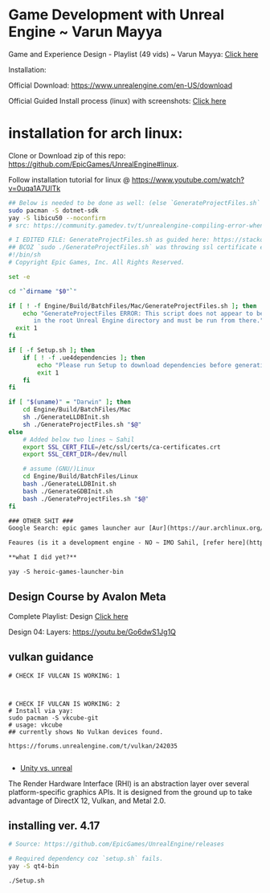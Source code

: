 # Game Development with Unreal Engine ~ Varun Mayya

Game and Experience Design - Playlist (49 vids) ~ Varun Mayya: [Click here](https://www.youtube.com/playlist?list=PL5DRb6AX7P4i0B-TErAp7Ur7LOoT9zzaM)

Installation:

Official Download: https://www.unrealengine.com/en-US/download

Official Guided Install process (linux) with screenshots: [Click here](https://docs.unrealengine.com/4.27/en-US/SharingAndReleasing/Linux/BeginnerLinuxDeveloper/SettingUpAnUnrealWorkflow/)



# installation for arch linux: 

Clone or Download zip of this repo: https://github.com/EpicGames/UnrealEngine#linux.

Follow installation tutorial for linux @ https://www.youtube.com/watch?v=0uqa1A7UlTk

```bash
## Below is needed to be done as well: (else `GenerateProjectFiles.sh` will fail)
sudo pacman -S dotnet-sdk
yay -S libicu50 --noconfirm
# src: https://community.gamedev.tv/t/unrealengine-compiling-error-when-generateprojectfiles-sh/199274
```

```bash
# I EDITED FILE: GenerateProjectFiles.sh as guided here: https://stackoverflow.com/a/72576052/10012446
## BCOZ `sudo ./GenerateProjectFiles.sh` was throwing ssl certificate errors. ~ Sahil
#!/bin/sh
# Copyright Epic Games, Inc. All Rights Reserved.

set -e

cd "`dirname "$0"`"

if [ ! -f Engine/Build/BatchFiles/Mac/GenerateProjectFiles.sh ]; then
	echo "GenerateProjectFiles ERROR: This script does not appear to be located \
       in the root Unreal Engine directory and must be run from there."
  exit 1
fi 

if [ -f Setup.sh ]; then
	if [ ! -f .ue4dependencies ]; then
		echo "Please run Setup to download dependencies before generating project files."
		exit 1
	fi
fi

if [ "$(uname)" = "Darwin" ]; then
	cd Engine/Build/BatchFiles/Mac
	sh ./GenerateLLDBInit.sh
	sh ./GenerateProjectFiles.sh "$@"
else
	# Added below two lines ~ Sahil
	export SSL_CERT_FILE=/etc/ssl/certs/ca-certificates.crt
	export SSL_CERT_DIR=/dev/null

	# assume (GNU/)Linux
	cd Engine/Build/BatchFiles/Linux
	bash ./GenerateLLDBInit.sh
	bash ./GenerateGDBInit.sh
	bash ./GenerateProjectFiles.sh "$@"
fi
```

```txt
### OTHER SHIT ###
Google Search: epic games launcher aur [Aur](https://aur.archlinux.org/packages/heroic-games-launcher-bin), [Github](https://github.com/Heroic-Games-Launcher/HeroicGamesLauncher).

Feaures (is it a development engine - NO ~ IMO Sahil, [refer here](https://github.com/Heroic-Games-Launcher/HeroicGamesLauncher#features-available-right-now))

**what I did yet?**

yay -S heroic-games-launcher-bin
```

## Design Course by Avalon Meta

Complete Playlist: Design [Click here](https://www.youtube.com/playlist?list=PL5DRb6AX7P4i8sLm2Nrvnvb_nTBoKjx7V)

Design 04: Layers: https://youtu.be/Go6dwS1Jg1Q

## vulkan guidance

```
# CHECK IF VULCAN IS WORKING: 1



# CHECK IF VULCAN IS WORKING: 2
# Install via yay:
sudo pacman -S vkcube-git
# usage: vkcube
## currently shows No Vulkan devices found.

https://forums.unrealengine.com/t/vulkan/242035


```

- [Unity vs. unreal](https://unrealcommunity.wiki/differences-between-unity-and-unreal-b2c4rqwm)

The Render Hardware Interface (RHI) is an abstraction layer over several platform-specific graphics APIs. It is designed from the ground up to take advantage of DirectX 12, Vulkan, and Metal 2.0. 


## installing ver. 4.17

```bash
# Source: https://github.com/EpicGames/UnrealEngine/releases

# Required dependency coz `setup.sh` fails.
yay -S qt4-bin

./Setup.sh
```
